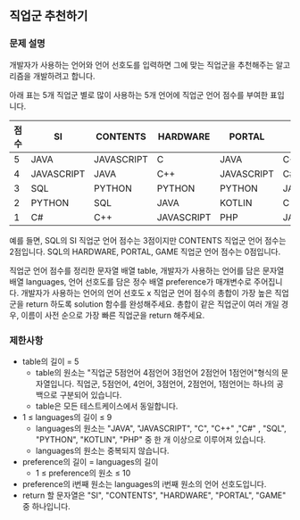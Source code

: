 ## 직업군 추천하기

### 문제 설명
개발자가 사용하는 언어와 언어 선호도를 입력하면 그에 맞는 직업군을 추천해주는 알고리즘을 개발하려고 합니다.

아래 표는 5개 직업군 별로 많이 사용하는 5개 언어에 직업군 언어 점수를 부여한 표입니다.

|점수|SI|CONTENTS|HARDWARE|PORTAL|GAME|
|------|---|---|---|---|---|
|5|JAVA|JAVASCRIPT|C|JAVA|C++|
|4|JAVASCRIPT|JAVA|C++|JAVASCRIPT|C#|
|3|SQL|PYTHON|PYTHON|PYTHON|JAVASCRIPT|
|2|PYTHON|SQL|JAVA|KOTLIN|C|
|1|C#|C++|JAVASCRIPT|PHP|JAVA|

예를 들면, SQL의 SI 직업군 언어 점수는 3점이지만 CONTENTS 직업군 언어 점수는 2점입니다. SQL의 HARDWARE, PORTAL, GAME 직업군 언어 점수는 0점입니다.

직업군 언어 점수를 정리한 문자열 배열 table, 개발자가 사용하는 언어를 담은 문자열 배열 languages, 언어 선호도를 담은 정수 배열 preference가 매개변수로 주어집니다. 개발자가 사용하는 언어의 언어 선호도 x 직업군 언어 점수의 총합이 가장 높은 직업군을 return 하도록 solution 함수를 완성해주세요. 총합이 같은 직업군이 여러 개일 경우, 이름이 사전 순으로 가장 빠른 직업군을 return 해주세요.

### 제한사항
- table의 길이 = 5
    - table의 원소는 "직업군 5점언어 4점언어 3점언어 2점언어 1점언어"형식의 문자열입니다. 직업군, 5점언어, 4언어, 3점언어, 2점언어, 1점언어는 하나의 공백으로 구분되어 있습니다.
    - table은 모든 테스트케이스에서 동일합니다.
- 1 ≤ languages의 길이 ≤ 9
    - languages의 원소는 "JAVA", "JAVASCRIPT", "C", "C++" ,"C#" , "SQL", "PYTHON", "KOTLIN", "PHP" 중 한 개 이상으로 이루어져 있습니다.
    - languages의 원소는 중복되지 않습니다.
- preference의 길이 = languages의 길이
    - 1 ≤ preference의 원소 ≤ 10
- preference의 i번째 원소는 languages의 i번째 원소의 언어 선호도입니다.
- return 할 문자열은 "SI", "CONTENTS", "HARDWARE", "PORTAL", "GAME" 중 하나입니다.
